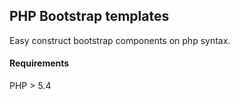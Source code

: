 ## PHP Bootstrap templates ##

Easy construct bootstrap components on php syntax.

#### Requirements ####

PHP > 5.4